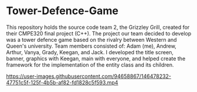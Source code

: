 # Tower-Defence-Game
This repository holds the source code team 2, the Grizzley Grill, created for their CMPE320 final project (C++). The project our team decided to develop was a tower defence game based on the rivalry between Western and Queen's university. Team members consisted of: Adam (me), Andrew, Arthur, Vanya, Grady, Keegan, and Jack. I developed the title screen, banner, graphics with Keegan, main with everyone, and helped create the framework for the implementation of the entity class and its children.


https://user-images.githubusercontent.com/94658867/146478232-47751c5f-125f-4b5b-af82-fd1828c5f593.mp4


